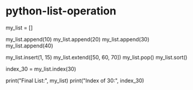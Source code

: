 # python-list-operation

my_list = []

my_list.append(10)
my_list.append(20)
my_list.append(30)
my_list.append(40)

my_list.insert(1, 15)
my_list.extend([50, 60, 70])
my_list.pop()
my_list.sort()

index_30 = my_list.index(30)

print("Final List:", my_list)
print("Index of 30:", index_30)
